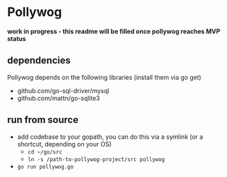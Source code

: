 # Pollywog

**work in progress - this readme will be filled once pollywog reaches MVP status**

## dependencies ##

Pollywog depends on the following libraries (install them via go get)
* github.com/go-sql-driver/mysql
* github.com/mattn/go-sqlite3

## run from source ##

 * add codebase to your gopath, you can do this via a symlink (or a shortcut, depending on your OS)
    * `cd ~/go/src`
    * `ln -s /path-to-pollywog-project/src pollywog`
 * `go run pollywog.go`
